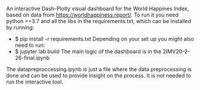 An interactive Dash-Plotly visual dashboard for the World Happines Index, based on data from https://worldhappiness.report/. To run it you need python >=3.7 and all the libs in the requirements.txt, which can be installed by running:
- $ pip install -r requirements.txt
Depending on your set up you might also need to run:
- $ jupyter lab build
The main logic of the dashboard is in the 2IMV20-2-26-final.ipynb


The datapreproccessing.ipynb is just a file where the data preprocessing is done and can be used to provide insight on the process. It is not needed to run the interactive  tool.
